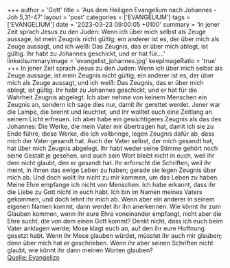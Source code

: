 +++
author = 'Gott'
title = 'Aus dem Heiligen Evangelium nach Johannes - Joh 5,31-47'
layout = 'post'
categories = ['EVANGELIUM']
tags = ['EVANGELIUM']
date = '2023-03-23 09:00:05 +0100'
summary = 'In jener Zeit sprach Jesus zu den Juden: Wenn ich über mich selbst als Zeuge aussage, ist mein Zeugnis nicht gültig; ein anderer ist es, der über mich als Zeuge aussagt, und ich weiß: Das Zeugnis, das er über mich ablegt, ist gültig. Ihr habt zu Johannes geschickt, und er hat für....'
linkedsummaryImage = 'evangelist_johannes.jpg'
keepImageRatio = 'true'
+++
In jener Zeit sprach Jesus zu den Juden: Wenn ich über mich selbst als Zeuge aussage, ist mein Zeugnis nicht gültig;
ein anderer ist es, der über mich als Zeuge aussagt, und ich weiß: Das Zeugnis, das er über mich ablegt, ist gültig.
Ihr habt zu Johannes geschickt, und er hat für die Wahrheit Zeugnis abgelegt.<!--more-->
Ich aber nehme von keinem Menschen ein Zeugnis an, sondern ich sage dies nur, damit ihr gerettet werdet.
Jener war die Lampe, die brennt und leuchtet, und ihr wolltet euch eine Zeitlang an seinem Licht erfreuen.
Ich aber habe ein gewichtigeres Zeugnis als das des Johannes: Die Werke, die mein Vater mir übertragen hat, damit ich sie zu Ende führe, diese Werke, die ich vollbringe, legen Zeugnis dafür ab, dass mich der Vater gesandt hat.
Auch der Vater selbst, der mich gesandt hat, hat über mich Zeugnis abgelegt. Ihr habt weder seine Stimme gehört noch seine Gestalt je gesehen,
und auch sein Wort bleibt nicht in euch, weil ihr dem nicht glaubt, den er gesandt hat.
Ihr erforscht die Schriften, weil ihr meint, in ihnen das ewige Leben zu haben; gerade sie legen Zeugnis über mich ab.
Und doch wollt ihr nicht zu mir kommen, um das Leben zu haben.
Meine Ehre empfange ich nicht von Menschen.
Ich habe erkannt, dass ihr die Liebe zu Gott nicht in euch habt.
Ich bin im Namen meines Vaters gekommen, und doch lehnt ihr mich ab. Wenn aber ein anderer in seinem eigenen Namen kommt, dann werdet ihr ihn anerkennen.
Wie könnt ihr zum Glauben kommen, wenn ihr eure Ehre voneinander empfangt, nicht aber die Ehre sucht, die von dem einen Gott kommt?
Denkt nicht, dass ich euch beim Vater anklagen werde; Mose klagt euch an, auf den ihr eure Hoffnung gesetzt habt.
Wenn ihr Mose glauben würdet, müsstet ihr auch mir glauben; denn über mich hat er geschrieben.
Wenn ihr aber seinen Schriften nicht glaubt, wie könnt ihr dann meinen Worten glauben?<br> [Quelle: Evangelizo](https://evangeliumtagfuertag.org/DE/gospel)